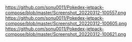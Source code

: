 https://github.com/sonu0011/Pokedex-jetpack-compose/blob/master/Screenshot_20220312-100557.png
https://github.com/sonu0011/Pokedex-jetpack-compose/blob/master/Screenshot_20220312-100605.png
https://github.com/sonu0011/Pokedex-jetpack-compose/blob/master/Screenshot_20220312-100621.png
